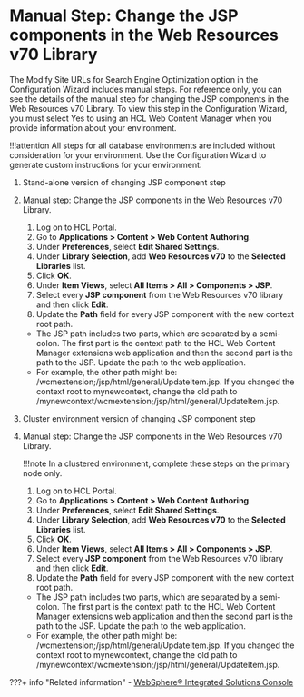 # Manual Step: Change the JSP components in the Web Resources v70 Library

The Modify Site URLs for Search Engine Optimization option in the Configuration Wizard includes manual steps. For reference only, you can see the details of the manual step for changing the JSP components in the Web Resources v70 Library. To view this step in the Configuration Wizard, you must select Yes to using an HCL Web Content Manager when you provide information about your environment.

!!!attention
    All steps for all database environments are included without consideration for your environment. Use the Configuration Wizard to generate custom instructions for your environment.

1.  Stand-alone version of changing JSP component step
2.  Manual step: Change the JSP components in the Web Resources v70 Library.

    1.  Log on to HCL Portal.
    2.  Go to **Applications > Content > Web Content Authoring**.
    3.  Under **Preferences**, select **Edit Shared Settings**.
    4.  Under **Library Selection**, add **Web Resources v70** to the **Selected Libraries** list.
    5.  Click **OK**.
    6.  Under **Item Views**, select **All Items > All > Components > JSP**.
    7.  Select every **JSP component** from the Web Resources v70 library and then click **Edit**.
    8.  Update the **Path** field for every JSP component with the new context root path.
    -   The JSP path includes two parts, which are separated by a semi-colon. The first part is the context path to the HCL Web Content Manager extensions web application and then the second part is the path to the JSP. Update the path to the web application.
    -   For example, the other path might be: /wcmextension;/jsp/html/general/UpdateItem.jsp. If you changed the context root to mynewcontext, change the old path to /mynewcontext/wcmextension;/jsp/html/general/UpdateItem.jsp.
3.  Cluster environment version of changing JSP component step
4.  Manual step: Change the JSP components in the Web Resources v70 Library.

    !!!note
        In a clustered environment, complete these steps on the primary node only.

    1.  Log on to HCL Portal.
    2.  Go to **Applications > Content > Web Content Authoring**.
    3.  Under **Preferences**, select **Edit Shared Settings**.
    4.  Under **Library Selection**, add **Web Resources v70** to the **Selected Libraries** list.
    5.  Click **OK**.
    6.  Under **Item Views**, select **All Items > All > Components > JSP**.
    7.  Select every **JSP component** from the Web Resources v70 library and then click **Edit**.
    8.  Update the **Path** field for every JSP component with the new context root path.
    -   The JSP path includes two parts, which are separated by a semi-colon. The first part is the context path to the HCL Web Content Manager extensions web application and then the second part is the path to the JSP. Update the path to the web application.
    -   For example, the other path might be: /wcmextension;/jsp/html/general/UpdateItem.jsp. If you changed the context root to mynewcontext, change the old path to /mynewcontext/wcmextension;/jsp/html/general/UpdateItem.jsp.


???+ info "Related information"
    - [WebSphere® Integrated Solutions Console](../../../../../../deploy_dx/manage/portal_admin_tools/WebSphere_Integrated_Solutions_Console.md)





